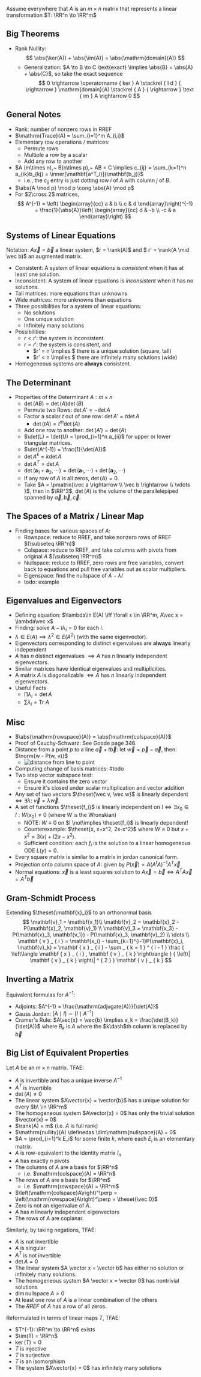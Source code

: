 Assume everywhere that $A$ is an $m\times n$ matrix that represents a linear transformation $T: \RR^n \to \RR^m$

## Big Theorems
- Rank Nullity:
$$
\abs{\ker(A)} + \abs{\im(A)} = \abs{\mathrm{domain}(A)}
$$
	- Generalization: $A \to B \to C \text{exact} \implies \abs{B} = \abs{A} + \abs{C}$, so take the exact sequence
	$$
	0 \rightarrow \operatorname { ker } A \stackrel { I d } { \rightarrow } \mathrm{domain}(A) \stackrel { A } { \rightarrow } \text { im } A \rightarrow 0
	$$

## General Notes
- Rank: number of nonzero rows in RREF
- $\mathrm{Trace}(A) = \sum_{i=1}^m A_{i,i}$
- Elementary row operations / matrices:
	- Permute rows
	- Multiple a row by a scalar
	- Add any row to another
- $A (m\times n),~ B(n\times p),~ AB = C \implies c_{ij} = \sum_{k=1}^n a_{ik}b_{kj} = \inner[\mathbf{a^T_i}]{\mathbf{b_j}}$
	- i.e., the $c_{ij}$ entry is just dotting row $i$ of $A$ with column $j$ of $B$.
- $\abs{A \mod p} \mod p \cong \abs{A} \mod p$
- For $2\cross 2$ matrices,
	$$
	A^{-1} = \left( \begin{array}{cc} a & b \\ c & d \end{array}\right)^{-1} = \frac{1}{\abs{A}}\left( \begin{array}{cc} d & -b \\ -c & a \end{array}\right)
	$$

## Systems of Linear Equations
Notation: $A\vec x = \vec b$ a linear system, $r = \rank(A)$ and $ r' = \rank(A \mid \vec b)$ an augmented matrix.
- Consistent: A system of linear equations is *consistent* when it has at least one solution.
- Inconsistent: A system of linear equations is *inconsistent* when it has no solutions.
- Tall matrices: more equations than unknowns
- Wide matrices: more unknowns than equations
- Three possibilities for a system of linear equations:
	- No solutions
	- One unique solution
	- Infinitely many solutions
- Possibilities:
	- $r < r'$: the system is inconsistent.
	- $r = r'$: the system is consistent, and
		- $r' = n \implies $ there is a unique solution (square, tall)
		- $r' < n \implies $ there are infinitely many solutions (wide)
- Homogeneous systems are **always** consistent.

## The Determinant
- Properties of the Determinant $A: m\times n$
	- $\det(AB) = \det(A) \det(B)$
	- Permute two Rows: $\det A' = - \det A$
	- Factor a scalar $t$ out of one row: $\det A' = t \det A$
		- $\det(tA) = t^m \det(A)$
	- Add one row to another: $\det(A') = \det(A)$
	- $\det(L) = \det(U) = \prod_{i=1}^n a_{ii}$ for upper or lower triangular matrices.
	- $\det(A^{-1}) = \frac{1}{\det(A)}$
	- $\det{A^k} = k\det{A}$
	- $\det{A^T} = \det{A}$
	- $\det(\mathbf{a}_1 + \mathbf{a}_2, \cdots) = \det(\mathbf{a}_1, \cdots) + \det(\mathbf{a}_2, \cdots)$
	- If any row of $A$ is all zeros, $\det(A) = 0$.
	- Take $A = \pmatrix{\vec a \rightarrow \\ \vec b \rightarrow \\ \vdots }$, then in $\RR^3$, $\det(A)$ is the volume of the parallelepiped spanned by
		$\vec{a}, \vec{b}, \vec{c}$.

## The Spaces of a Matrix / Linear Map
- Finding bases for various spaces of $A$:
	- Rowspace: reduce to RREF, and take nonzero rows of RREF $(\subseteq \RR^n)$
	- Colspace: reduce to RREF, and take columns with pivots from original $A$ $(\subseteq \RR^m)$
	- Nullspace: reduce to RREF, zero rows are free variables, convert back to equations and pull free variables out as scalar multipliers.
	- Eigenspace: find the nullspace of $A - \lambda I$
	- todo: example

## Eigenvalues and Eigenvectors
- Defining equation: $\lambda\in E(A) \iff \forall x \in \RR^m, A\vec x = \lambda\vec x$
- Finding: solve $A - I \lambda_i = 0$ for each $i$.
- $\lambda \in E(A) \implies \lambda^2 \in E(A^2)$ (with the same eigenvector).
- Eigenvectors corresponding to distinct eigenvalues are **always** linearly independent
- $A$ has $n$ distinct eigenvalues $\implies A$ has $n$ linearly independent eigenvectors.
- Similar matrices have identical eigenvalues and multiplicities.
- A matrix $A$ is diagonalizable $\iff A$ has $n$ linearly independent eigenvectors.
- Useful Facts
	- $\prod \lambda_i = \det A$
	- $\sum \lambda_i = \mathrm{Tr}~A$


## Misc
- $\abs{\mathrm{rowspace}(A)} = \abs{\mathrm{colspace}(A)}$
- Proof of Cauchy-Schwarz: See Goode page 346.
- Distance from a point $p$ to a line $\vec a + t\vec b$: let $\vec w = \vec p - \vec a$, then: $\norm{w - P(w, v)}$
	- ![distance from line to point](../../images/DistanceFromLineToPoint.png)
- Computing change of basis matrices: #todo
- Two step vector subspace test:
	- Ensure it contains the zero vector
	- Ensure it's closed under scalar multiplication and vector addition
- Any set of two vectors $\theset{\vec v, \vec w}$ is linearly dependent $\iff \exists \lambda :~\vec v = \lambda \vec w$.
- A set of functions $\theset{f_i}$ is linearly independent on $I \iff \exists x_0 \in I: W(x_0) \neq 0$ (where $W$ is the Wronskian)
	- NOTE: $W \equiv 0$ on $I \not\implies \theset{f_i}$ is linearly dependent!
	- Counterexample: $\theset{x, x+x^2, 2x-x^2}$ where $W \equiv 0$ but $x+x^2 = 3(x) + (2x-x^2)$.
	- Sufficient condition: each $f_i$ is the solution to a linear homogeneous ODE $L(y) = 0$.
- Every square matrix is similar to a matrix in jordan canonical form.
- Projection onto column space of $A$: given by $P(\vec x) = A(A^t A)^{-1}A^T\vec x$
- Normal equations: $\vec x$ is a least squares solution to $A\vec x = \vec b \iff A^T A \vec x = A^T \vec b$

## Gram-Schmidt Process
Extending $\theset{\mathbf{x}_i}$ to an orthonormal basis
$$
\mathbf{v}_1 = \mathbf{x_1}\\
\mathbf{v}_2 = \mathbf{x}_2 - P(\mathbf{x}_2, \mathbf{v}_1) \\
\mathbf{v}_3 = \mathbf{x_3} - P(\mathbf{x}_3, \mathbf{v_1}) - P(\mathbf{x}_3, \mathbf{v}_2)
\\ \dots \\
\mathbf { v } _ { i } = \mathbf{x_i} - \sum_{k=1}^{i-1}P(\mathbf{x}_i, \mathbf{v}_k)
= \mathbf { x } _ { i } - \sum _ { k = 1 } ^ { i - 1 } \frac { \left\langle \mathbf { x } _ { i } , \mathbf { v } _ { k } \right\rangle } { \left\| \mathbf { v } _ { k } \right\| ^ { 2 } } \mathbf { v } _ { k }
$$


## Inverting a Matrix
Equivalent formulas for $A^{-1}$:

- Adjoints: $A^{-1} = \frac{\mathrm{adjugate(A)}}{\det(A)}$
- Gauss Jordan: $[A \mid I] \sim [I \mid A^{-1}]$
- Cramer's Rule: $A\vec{x} = \vec{b} \implies x_k = \frac{\det(B_k)}{\det(A)}$ where $B_k$ is $A$ where the $k\dash$th column is replaced by $\vec{b}$


## Big List of Equivalent Properties
Let $A$ be an $m\times n$ matrix. TFAE:
- $A$ is invertible and has a unique inverse $A^{-1}$
- $A^T$ is invertible
- $\det(A) \neq 0$
- The linear system $A\vector{x} = \vector{b}$ has a unique solution for every $b\ \in \RR^m$
- The homogeneous system $A\vector{x} = 0$ has only the trivial solution $\vector{x} = 0$
- $\rank(A) = m$ (i.e. $A$ is full rank)
- $\mathrm{nullity}(A) \definedas \dim\mathrm{nullspace}(A) = 0$
- $A = \prod_{i=1}^k E_i$ for some finite $k$, where each $E_i$ is an elementary matrix.
- $A$ is row-equivalent to the identity matrix $I_n$
- $A$ has exactly $n$ pivots
- The columns of $A$ are a basis for $\RR^n$
	- i.e. $\mathrm{colspace}(A) = \RR^n$
- The rows of $A$ are a basis for $\RR^m$
	- i.e. $\mathrm{rowspace}(A) = \RR^m$
- $\left(\mathrm{colspace}A\right)^\perp = \left(\mathrm{rowspace}A\right)^\perp = \theset{\vec 0}$
- Zero is not an eigenvalue of $A$.
- $A$ has $n$ linearly independent eigenvectors
- The rows of $A$ are coplanar.

Similarly, by taking negations, TFAE:

- $A$ is not invertible
- $A$ is singular
- $A^T$ is not invertible
- $\det A = 0$
- The linear system $A \vector x = \vector b$ has either no solution or infinitely many solutions.
- The homogeneous system $A \vector x = \vector 0$ has nontrivial solutions
- $\dim \mathrm{nullspace}~ A > 0$
- At least one row of $A$ is a linear combination of the others
- The $RREF$ of $A$ has a row of all zeros.

Reformulated in terms of linear maps $T$, TFAE:
- $T^{-1}: \RR^m \to \RR^n$ exists
- $\im(T) = \RR^n$
- $\ker(T) = 0$
- $T$ is injective
- $T$ is surjective
- $T$ is an isomorphism
- The system $A\vector{x} = 0$ has infinitely many solutions
